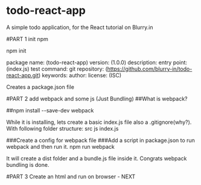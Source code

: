 # todo-react-app
A simple todo application, for the React tutorial on Blurry.in


#PART 1 init npm

npm init

package name: (todo-react-app)
version: (1.0.0)
description:
entry point: (index.js)
test command:
git repository: (https://github.com/blurry-in/todo-react-app.git)
keywords:
author:
license: (ISC)

Creates a package.json file

#PART 2 add webpack and some js (Just Bundling)
##What is webpack?

##npm install --save-dev webpack

While it is installing, lets create a basic index.js file also a .gitignore(why?). With following folder structure:
src
    js
        index.js

###Create a config for webpack file
###Add a script in package.json to run webpack and then run it.
npm run webpack

It will create a dist folder and a bundle.js file inside it.
Congrats webpack bundling is done.

#PART 3 Create an html and run on browser - NEXT